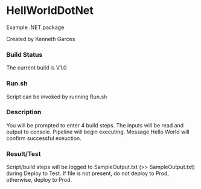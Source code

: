 
# HellWorldDotNet

Example .NET package

Created by Kenneth Garces

### Build Status

The current build is V1.0

### Run.sh

Script can be invoked by running Run.sh

### Description

You will be prompted to enter 4 build steps.  The inputs will be read and output to console.  Pipeline will begin executing.  Message Hello World will confirm successful exeuction.

### Result/Test

Script/build steps will be logged to SampleOutput.txt (>> SampleOutput.txt) during Deploy to Test.  If file is not present, do not deploy to Prod, otherwise, deploy to Prod.
